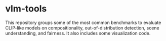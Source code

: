 # vlm-tools
This repository groups some of the most common benchmarks to evaluate CLIP-like models on compositionality, out-of-distribution detection, scene understanding, and fairness. It also includes some visualization code.
